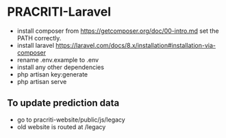 # PRACRITI-Laravel

* install composer from https://getcomposer.org/doc/00-intro.md set the PATH correctly.
* install laravel https://laravel.com/docs/8.x/installation#installation-via-composer
* rename .env.example to .env
* install any other dependencies
* php artisan key:generate
* php artisan serve

## To update prediction data
* go to pracriti-website/public/js/legacy
* old website is routed at /legacy